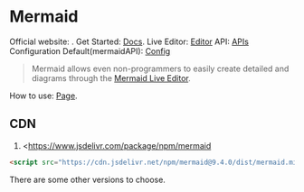 # Mermaid

Official website: . 
Get Started: [Docs](https://mermaid.js.org/intro/).
Live Editor: [Editor](https://mermaid.live/)
API: [APIs](https://mermaid.js.org/config/setup/modules/mermaidAPI.html)
Configuration Default(mermaidAPI): [Config](https://mermaid.js.org/config/setup/modules/mermaidAPI.html#mermaidapi-configuration-defaults)



> Mermaid allows even non-programmers to easily create detailed and diagrams through the [Mermaid Live Editor](https://mermaid.live/).

How to use: [Page](https://mermaid.js.org/config/usage.html).

## CDN

1. <https://www.jsdelivr.com/package/npm/mermaid

``` html
<script src="https://cdn.jsdelivr.net/npm/mermaid@9.4.0/dist/mermaid.min.js"></script>
```

There are some other versions to choose.

